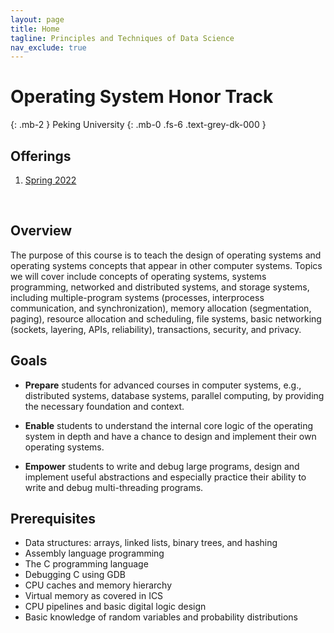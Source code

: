 ```yaml
---
layout: page
title: Home
tagline: Principles and Techniques of Data Science
nav_exclude: true
---
```


# Operating System Honor Track
{: .mb-2 }
Peking University
{: .mb-0 .fs-6 .text-grey-dk-000 }

## Offerings
1. [Spring 2022](sp22)
<br>

## Overview

The purpose of this course is to teach the design of operating systems and operating systems concepts that appear in other computer systems. Topics we will cover include concepts of operating systems, systems programming, networked and distributed systems, and storage systems, including multiple-program systems (processes, interprocess communication, and synchronization), memory allocation (segmentation, paging), resource allocation and scheduling, file systems, basic networking (sockets, layering, APIs, reliability), transactions, security, and privacy.

## Goals

- **Prepare** students for advanced courses in computer systems, e.g., distributed systems, database systems, parallel computing, by providing the necessary foundation and context.

- **Enable** students to understand the internal core logic of the operating system in depth and have a chance to design and implement their own operating systems.

- **Empower** students to write and debug large programs, design and implement useful abstractions and especially practice their ability to write and debug multi-threading programs.  


## Prerequisites

- Data structures: arrays, linked lists, binary trees, and hashing
- Assembly language programming
- The C programming language
- Debugging C using GDB
- CPU caches and memory hierarchy
- Virtual memory as covered in ICS
- CPU pipelines and basic digital logic design
- Basic knowledge of random variables and probability distributions 